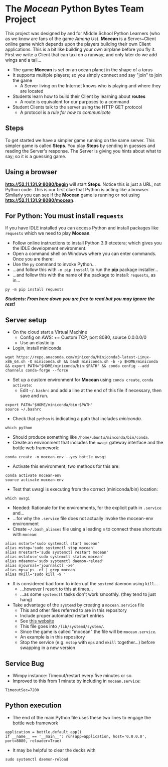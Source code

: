 # The ***Mocean*** Python Bytes Team Project 

This project was designed by and for Middle School Python Learners (who as we know are fans of the game *Among Us*). 
**Mocean** is a Server~Client online game which depends upon the players building their own Client applications.
This is a bit like building your own airplane before you fly it. First we write a Client that can taxi on a 
runway; and only later do we add wings and a tail...


* The game **Mocean** is set on an ocean planet in the shape of a torus 
* It supports multiple players; so you simply connect and say "join" to join the game
    * A Server living on the Internet knows who is playing and where they are located
* Students learn how to build their Client by learning about **routes**
    * A route is equivalent for our purposes to a command
* Student Clients talk to the server using the HTTP GET protocol
    * A protocol is a *rule for how to communicate*


## Steps


To get started we have a simpler game running on the same server. This simpler game is called **Steps**.
You play **Steps** by sending in guesses and reading the Server's response. The Server is giving you hints
about what to say; so it is a guessing game.


## Using a browser


**http://52.11.131.9:8080/begin** will start **Steps**. Notice this is just a URL, not Python code. 
This is our first clue that Python is acting like a browser.  Similarly you can see if the **Mocean** 
game is running or not using **http://52.11.131.9:8080/mocean**.



## For Python: You must install `requests`

If you have IDLE installed you can access Python and install packages like `requests` which we need to play **Mocean**.

- Follow online instructions to install Python 3.9 etcetera; which gives you the IDLE development environment.
- Open a command shell on Windows where you can enter commands. Once you are there:
- Use the `py` command to invoke Python...
- ...and follow this with `-m pip install` to run the **pip** package installer...
- ...and follow this with the name of the package to install: `requests`, as in...

```
py -m pip install requests
```

***Students: From here down you are free to read but you may ignore the rest!***


## Server setup

- On the cloud start a Virtual Machine
    - Config on AWS: += Custom TCP, port 8080, source 0.0.0.0/0
    - Use an elastic ip
- Login, install miniconda
   

```
wget https://repo.anaconda.com/miniconda/Miniconda3-latest-Linux-x86_64.sh -O miniconda.sh && bash miniconda.sh -b -p $HOME/miniconda && export PATH="$HOME/miniconda/bin:$PATH" && conda config --add channels conda-forge --force
```


- Set up a custom environment for **Mocean** using `conda create`, `conda activate`:
    - Edit `~/.bashrc` and add a line at the end of this file if necessary, then save and run. 

```
export PATH="$HOME/miniconda/bin:$PATH"
source ~/.bashrc
```

- Check that `python` is indicating a path that includes *miniconda*.

```
which python
```

- Should produce something like `/home/ubuntu/minconda/bin/conda`. 
- Create an environment that includes the `uwsgi` gateway interface and the bottle web framework: 

```
conda create -n mocean-env --yes bottle uwsgi
```

- Activate this environment; two methods for this are: 

```
conda activate mocean-env
source activate mocean-env
```

- Test that uwsgi is executing from the correct (miniconda/bin) location:

```
which uwsgi
```

- Needed: Rationale for the environments, for the explicit path in `.service` and...
- ...for why the `.service` file does not actually invoke the mocean-env environment
- Create `~/.bash_aliases` file using a leading `m` to connect these shortcuts with `mocean`:

```
alias mstart='sudo systemctl start mocean'
alias mstop='sudo systemctl stop mocean'
alias mrestart='sudo systemctl restart mocean'
alias mstatus='sudo systemctl status mocean'
alias mdaemon='sudo systemctl daemon-reload'
alias mjournal='journalctl -xe'
alias mps='ps -ef | grep mocean'
alias mkill='sudo kill -9 '
```

- It is considered bad form to interrupt the `systemd` daemon using `kill`...
    - ...however I resort to this at times...
    - ...as some `systemctl` tasks don't work smoothly. (they tend to just hang)
- Take advantage of the `systemd` by creating a `mocean.service` file 
    - This and other files referred to are in this repository
    - Include proper automated restart entries
    - See [this website](https://ma.ttias.be/auto-restart-crashed-service-systemd/)
    - This file goes into `/lib/systemd/system/`. 
    - Since the game is called "mocean" the file will be `mocean.service`. 
    - An example is in this repository
    - Stop the service (e.g. `mstop` with `mps` and `mkill` together...) before swapping in a new version


## Service Bug

- Wimpy instance: Timeout/restart every five minutes or so. 
- Improved to this from 1 minute by including in `mocean.service`: 

```
TimeoutSec=7200
```

## Python execution 

- The end of the main Python file uses these two lines to engage the bottle web framework
    
```
application = bottle.default_app()
if __name__ == '__main__': run(app=application, host='0.0.0.0', port=8080, reloader=True)
```

- It may be helpful to clear the decks with

```
sudo systemctl daemon-reload
```







